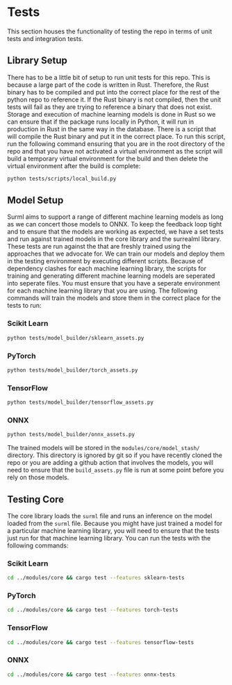 # Tests
This section houses the functionality of testing the repo in terms of unit tests and integration tests.

## Library Setup

There has to be a little bit of setup to run unit tests for this repo. This is because a large part of the code
is written in Rust. Therefore, the Rust binary has to be compiled and put into the correct place for the rest of the
python repo to reference it. If the Rust binary is not compiled, then the unit tests will fail as they are trying to
reference a binary that does not exist. Storage and execution of machine learning models is done in Rust so we can
ensure that if the package runs locally in Python, it will run in production in Rust in the same way in the database.
There is a script that will compile the Rust binary and put it in the correct place. To run this script, run the
following command ensuring that you are in the root directory of the repo and that you have not activated a virtual
environment as the script will build a temporary virtual environment for the build and then delete the virtual
environment after the build is complete:

```bash
python tests/scripts/local_build.py
```

## Model Setup

Surml aims to support a range of different machine learning models as long as we can concert those models to ONNX.
To keep the feedback loop tight and to ensure that the models are working as expected, we have a set tests and
run against trained models in the core library and the surrealml library. These tests are run against the that are
freshly trained using the approaches that we advocate for. We can train our models and deploy them in the testing
environment by executing different scripts. Because of dependency clashes for each machine learning library, the
scripts for training and generating different machine learning models are seperated into seperate files. You
must ensure that you have a seperate environment for each machine learning library that you are using. The
following commands will train the models and store them in the correct place for the tests to run:

### Scikit Learn
```bash
python tests/model_builder/sklearn_assets.py
```

### PyTorch
```bash
python tests/model_builder/torch_assets.py
```

### TensorFlow
```bash
python tests/model_builder/tensorflow_assets.py
```

### ONNX
```bash
python tests/model_builder/onnx_assets.py
```

The trained models will be stored in the `modules/core/model_stash/` directory. This directory is ignored by git
so if you have recently cloned the repo or you are adding a github action that involves the models, you will need
to ensure that the `build_assets.py` file is run at some point before you rely on those models.

## Testing Core

The core library loads the `surml` file and runs an inference on the model loaded from the `surml` file. Because
you might have just trained a model for a particular machine learning library, you will need to ensure that the
tests just run for that machine learning library. You can run the tests with the following commands:

### Scikit Learn
```bash
cd ../modules/core && cargo test --features sklearn-tests
```

### PyTorch
```bash
cd ../modules/core && cargo test --features torch-tests
```

### TensorFlow
```bash
cd ../modules/core && cargo test --features tensorflow-tests
```

### ONNX
```bash
cd ../modules/core && cargo test --features onnx-tests
```
